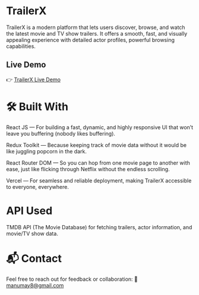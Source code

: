 # TrailerX

TrailerX is a modern platform that lets users discover, browse, and watch the latest movie and TV show trailers. It offers a smooth, fast, and visually appealing experience with detailed actor profiles, powerful browsing capabilities.

## Live Demo
👉 [TrailerX Live Demo](https://trailer-x-manumaay-mishras-projects.vercel.app/)

 # 🛠️ Built With
React JS — For building a fast, dynamic, and highly responsive UI that won’t leave you buffering (nobody likes buffering).

Redux Toolkit — Because keeping track of movie data without it would be like juggling popcorn in the dark.

React Router DOM — So you can hop from one movie page to another with ease, just like flicking through Netflix without the endless scrolling.

Vercel — For seamless and reliable deployment, making TrailerX accessible to everyone, everywhere.

# API Used
TMDB API (The Movie Database) for fetching trailers, actor information, and movie/TV show data.

# 📬 Contact
Feel free to reach out for feedback or collaboration:
📧 manumay8@gmail.com
